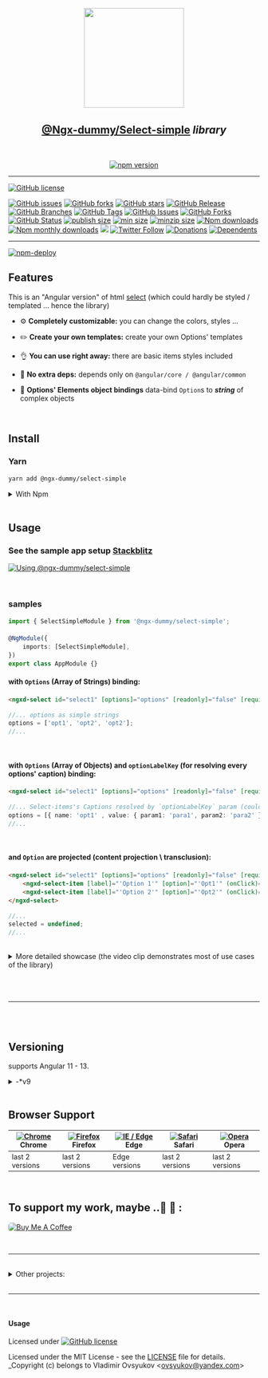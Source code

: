 <center>
  <a href="https://www.npmjs.com/package/@ngx-dummy/select-simple" target="_blank">
    <p align="center">
      <img src="https://avatars3.githubusercontent.com/u/62136587?s=400&u=4580be0183d1496d982253d3a0d803de82465626&v=4" width="200" height="200" />
    </p>
  </a>
  <h2 align="center"><b style="color: teal;"><a href="https://www.npmjs.com/package/@ngx-dummy/select-simple" target="_blank">@Ngx-dummy/Select-simple</a></b> <i>library</i></h2>

<br />

[![npm version](https://flat.badgen.net/npm/v/@ngx-dummy/select-simple?scale=1.5&color=f11&labelColor=F62&label=latest%20version&icon=npm)](https://www.npmjs.com/package/@ngx-dummy/select-simple)

</center>

---


[![GitHub license](https://img.shields.io/github/license/ngx-dummy/select-simple?style=flat-square)](https://github.com/ngx-dummy/select-simple/blob/main/LICENSE)


[![GitHub issues](https://img.shields.io/github/issues/ngx-dummy/select-simple?style=flat-square)](https://github.com/ngx-dummy/select-simple/issues)
[![GitHub forks](https://img.shields.io/github/forks/ngx-dummy/select-simple?style=flat-square)](https://github.com/ngx-dummy/select-simple/network)
[![GitHub stars](https://img.shields.io/github/stars/ngx-dummy/select-simple?style=flat-square)](https://github.com/ngx-dummy/select-simple/stargazers)
[![GitHub Release](https://flat.badgen.net/github/release/ngx-dummy/select-simple)](https://github.com/ngx-dummy/select-simple/releases)
[![GitHub Branches](https://flat.badgen.net/github/branches/ngx-dummy/select-simple)](https://github.com/ngx-dummy/select-simple/branches)
[![GitHub Tags](https://flat.badgen.net/github/tags/ngx-dummy/select-simple)](https://github.com/ngx-dummy/select-simple/tags)
[![GitHub Issues](https://flat.badgen.net/github/issues/ngx-dummy/select-simple)](https://github.com/ngx-dummy/select-simple/issues)
[![GitHub Forks](https://flat.badgen.net/github/forks/ngx-dummy/select-simple)](https://github.com/ngx-dummy/select-simple/network/members)
[![GitHub Status](https://flat.badgen.net/github/status/ngx-dummy/select-simple)](https://github.com/ngx-dummy/select-simple/network/members)
[![publish size](https://flat.badgen.net/packagephobia/publish/@ngx-dummy/select-simple)](https://bundlephobia.com/package/@ngx-dummy/select-simple)
[![min size](https://flat.badgen.net/bundlephobia/min/@ngx-dummy/select-simple)](https://bundlephobia.com/package/@ngx-dummy/select-simple)
[![minzip size](https://flat.badgen.net/bundlephobia/minzip/@ngx-dummy/select-simple)](https://bundlephobia.com/package/@ngx-dummy/select-simple)
[![Npm downloads](https://flat.badgen.net/npm/dt/@ngx-dummy/select-simple)](https://www.npmjs.com/package/@ngx-dummy/select-simple)
[![Npm monthly downloads](https://flat.badgen.net/npm/dm/@ngx-dummy/select-simple)](https://www.npmjs.com/package/@ngx-dummy/select-simple)
[![](https://data.jsdelivr.com/v1/package/npm/@ngx-dummy/select-simple/badge?style=flat-square)](https://www.jsdelivr.com/package/npm/@ngx-dummy/select-simple)
[![Twitter Follow](https://img.shields.io/twitter/follow/OvsyukovV.svg?style=flat-square&logo=twitter)](https://twitter.com/OvsyukovV)
[![Donations](https://img.shields.io/badge/Donate-PayPal-green.svg?style=flat-square)](https://paypal.me/ovsyukov)
[![Dependents](https://badgen.net/npm/dependents/@ngx-dummy/select-simple)](https://badgen.net/npm/dependents/got)

---

[![npm-deploy](https://github.com/ngx-dummy/select-simple/actions/workflows/npm-deploy.yml/badge.svg?style=flat)](https://github.com/ngx-dummy/select-simple/actions/workflows/npm-deploy.yml)


## Features

This is an "Angular version" of html [select](https://developer.mozilla.org/en-US/docs/Web/HTML/Element/select)  (which could hardly be styled / templated ... hence the library)

- :gear: **Completely customizable:** you can change the colors, styles ...

- :pencil2: **Create your own templates:** create your own Options' templates

- :ok_hand: **You can use right away:** there are basic items styles included

- :rocket: **No extra deps:** depends only on `@angular/core / @angular/common`

- :satellite: **Options' Elements object bindings** data-bind `Option`s to **_string_** of complex objects


<br/>

## Install

### Yarn

```bash
yarn add @ngx-dummy/select-simple
```

<details closed>
<summary>With Npm</summary>

```bash
npm install -save @ngx-dummy/select-simple@0.0.5-v9
```

</details>

<br/>

## Usage

### See the sample app setup [Stackblitz](https://stackblitz.com/edit/ngx-dummyselect-simple-tester?file=src/app/app.component.html)

[![Using @ngx-dummy/select-simple](https://user-images.githubusercontent.com/969302/140906480-cc2b597d-7ac2-4c12-b752-61b8ba1c704b.png)](https://stackblitz.com/edit/ngx-dummyselect-simple-tester?file=src/app/app.component.html)

<br />

### samples

```ts
import { SelectSimpleModule } from '@ngx-dummy/select-simple';

@NgModule({
	imports: [SelectSimpleModule],
})
export class AppModule {}
```

#### with `Options` (Array of Strings) binding:

```html
<ngxd-select id="select1" [options]="options" [readonly]="false" [required]="true" [resetBtn]="true" formControlName="selector" placeholder="Select a City"></ngxd-select>
```

```ts
//... options as simple strings
options = ['opt1', 'opt2', 'opt2'];
//...
```

<br />

#### with `Options` (Array of Objects) and `optionLabelKey` (for resolving every options' caption) binding:

```html
<ngxd-select id="select1" [options]="options" [readonly]="false" [required]="true" [resetBtn]="true" formControlName="selector" placeholder="Select a City" optionLabelKey="name"></ngxd-select>
```

```ts
//... Select-items's Captions resolved by `optionLabelKey` param (could be simple name of property key or, in case of nested property, dot-separated, ie, `value.para1` )
options = [{ name: 'opt1' , value: { param1: 'para1', param2: 'para2' } }, { name: 'opt2' , value: { param1: 'para1', param2: 'para2' } },];
//...
```

<br />

#### and `Option` are projected (content projection \ transclusion):

```html
<ngxd-select id="select1" [options]="options" [readonly]="false" [required]="true" [resetBtn]="true" formControlName="selector" placeholder="Select a City" optionLabelKey="name">
	<ngxd-select-item [label]="'Option 1'" [option]="'Opt1'" (onClick)="selected = $event"></ngxd-select-item>
	<ngxd-select-item [label]="'Option 2'" [option]="'Opt2'" (onClick)="selected = $event"></ngxd-select-item>
</ngxd-select>
```

```ts
//...
selected = undefined;
//...
```

<br />

<details>
<summary>More detailed showcase (the video clip demonstrates most of use cases of the library)</summary>

<center>

[![Using @ngx-dummy/select-simple](https://raw.githubusercontent.com/ngx-dummy/select-simple/v9/docs/Select-simple-usage.png)](https://vimeo.com/579375725/749b80e96c)

</center>

</details>

<br/>

<br />
<br />

---

<br />
<br />

## Versioning

supports Angular 11 - 13.

 <details>
 <summary>-*v9</summary>
`@ngx-dummy/select-simple` versioned `*-v9` supports Angular 9 - 11.
 </details>

<br />

## Browser Support

| [<img src="https://raw.githubusercontent.com/alrra/browser-logos/master/src/chrome/chrome_48x48.png" alt="Chrome" width="24px" height="24px" />](http://godban.github.io/browsers-support-badges/)</br>Chrome | [<img src="https://raw.githubusercontent.com/alrra/browser-logos/master/src/firefox/firefox_48x48.png" alt="Firefox" width="24px" height="24px" />](http://godban.github.io/browsers-support-badges/)</br>Firefox | [<img src="https://raw.githubusercontent.com/alrra/browser-logos/master/src/edge/edge_48x48.png" alt="IE / Edge" width="24px" height="24px" />](http://godban.github.io/browsers-support-badges/)</br>Edge | [<img src="https://raw.githubusercontent.com/alrra/browser-logos/master/src/safari/safari_48x48.png" alt="Safari" width="24px" height="24px" />](http://godban.github.io/browsers-support-badges/)</br>Safari | [<img src="https://raw.githubusercontent.com/alrra/browser-logos/master/src/opera/opera_48x48.png" alt="Opera" width="24px" height="24px" />](http://godban.github.io/browsers-support-badges/)</br>Opera |
| ------------------------------------------------------------------------------------------------------------------------------------------------------------------------------------------------------------- | ----------------------------------------------------------------------------------------------------------------------------------------------------------------------------------------------------------------- | ---------------------------------------------------------------------------------------------------------------------------------------------------------------------------------------------------------- | ------------------------------------------------------------------------------------------------------------------------------------------------------------------------------------------------------------- | --------------------------------------------------------------------------------------------------------------------------------------------------------------------------------------------------------- |
| last 2 versions                                                                                                                                                                                               | last 2 versions                                                                                                                                                                                                   | Edge versions                                                                                                                                                                                              | last 2 versions                                                                                                                                                                                               | last 2 versions                                                                                                                                                                                           |

<br />

## To support my work, maybe ..👏 🍭 :

<a href="https://www.buymeacoffee.com/vovan_super" target="_blank"><img src="https://cdn.buymeacoffee.com/buttons/default-green.png" alt="Buy Me A Coffee" height="40" width="140" style="border-radius: 5px;"></a>

<br/>

---

<br/>

<details closed>
<summary>Other projects:</summary>

|     Name      |                    URL                     |
| :-----------: | :----------------------------------------: |
| **Accordion Simple** | *https://www.npmjs.com/package/@ngx-dummy/accordion-simple* |

</details>

<br/>

---

<br />

#### Usage

Licensed under
[![GitHub license](https://img.shields.io/github/license/ngx-dummy/select-simple)](https://github.com/ngx-dummy/select-simple/blob/main/LICENSE)

Licensed under the MIT License - see the [LICENSE](LICENSE) file for details.
\_Copyright (c) belongs to Vladimir Ovsyukov <<ovsyukov@yandex.com>>
